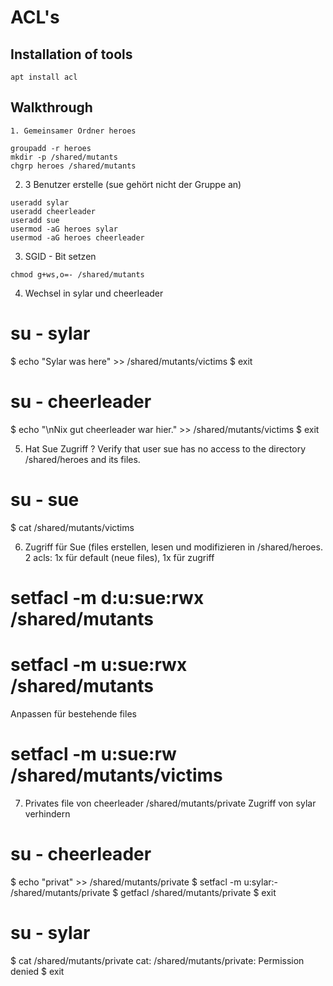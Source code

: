 # ACL's 

## Installation of tools 

```
apt install acl 
```

## Walkthrough 


```
1. Gemeinsamer Ordner heroes
````

```
groupadd -r heroes
mkdir -p /shared/mutants
chgrp heroes /shared/mutants
```

2. 3 Benutzer erstelle (sue gehört nicht der Gruppe an)
```
useradd sylar
useradd cheerleader
useradd sue
usermod -aG heroes sylar
usermod -aG heroes cheerleader
```

3. SGID - Bit setzen 
```
chmod g+ws,o=- /shared/mutants
```

4. Wechsel in sylar und cheerleader
# su - sylar
$ echo "Sylar was here" >> /shared/mutants/victims
$ exit
# su - cheerleader
$ echo "\nNix gut cheerleader war hier." >> /shared/mutants/victims
$ exit

5. Hat Sue Zugriff ? Verify that user sue has no access to the directory /shared/heroes and its files.
# su - sue
$ cat /shared/mutants/victims

6. Zugriff für Sue (files erstellen, lesen und modifizieren in /shared/heroes.
2 acls: 1x für default (neue files), 1x für zugriff 

# setfacl -m d:u:sue:rwx /shared/mutants
# setfacl -m u:sue:rwx /shared/mutants

Anpassen für bestehende files 
# setfacl -m u:sue:rw /shared/mutants/victims

7. Privates file von cheerleader /shared/mutants/private
   Zugriff von sylar verhindern
   
# su - cheerleader
$ echo "privat" >> /shared/mutants/private
$ setfacl -m u:sylar:- /shared/mutants/private
$ getfacl /shared/mutants/private
$ exit
# su - sylar
$ cat /shared/mutants/private
cat: /shared/mutants/private: Permission denied
$ exit
```
